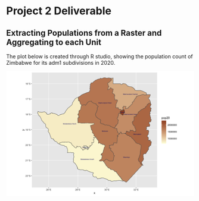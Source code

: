 # Project 2 Deliverable 

## Extracting Populations from a Raster and Aggregating to each Unit 
The plot below is created through R studio, showing the population count of Zimbabwe for its adm1 subdivisions in 2020.

![](zwe_adm1_pop20.png)
